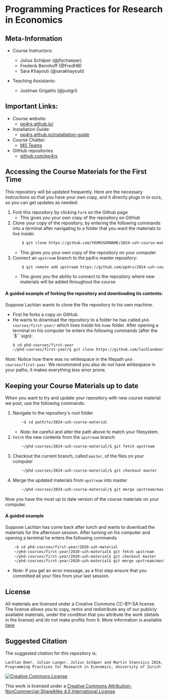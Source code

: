 # Programming Practices for Research in Economics

## Meta-Information

* Course Instructors:
  * Julius Schäper (@jfschaeper)
  * Frederik Bennhoff (@FredHB)
  * Sára Khayouti (@sarakhayouti)

* Teaching Assistants:
  * Justinas Grigaitis (@justgri)

## Important Links:

* Course website:
    * [pp4rs.github.io/](https://pp4rs.github.io/)
* Installation Guide:
    * [pp4rs.github.io/installation-guide](https://pp4rs.github.io/install_guide/)
* Course Chatter:
    * [MS Teams](https://teams.microsoft.com/l/team/19%3AMA-STKx6h1juEjzbUJBHmqRpnR3fziZ9eonILMKzGL01%40thread.tacv2/conversations?groupId=a57eafc0-f04b-4d0e-8013-fb868b027728&tenantId=c7e438db-e462-4c22-a90a-c358b16980b3)
* GitHub repositories
    * [github.com/pp4rs](https://github.com/pp4rs)

## Accessing the Course Materials for the First Time

This repository will be updated frequently.
Here are the necessary instructions so that you have your own copy, and it directly plugs in to ours, so you can get updates as needed:

1. Fork this repository by clicking `Fork` on the Github page
    * This gives you your own copy of the repository on GitHub
2. Clone your copy of the repository, by entering the following commands into a terminal after navigating to a folder that you want the materials to live inside:
    ```bash
        $ git clone https://github.com/YOURUSERNAME/2024-uzh-course-material.git
    ```
    * This gives you your own copy of the repository on your computer
3. Connect an `upstream` branch to the pp4rs master repository:
    ```bash
        $ git remote add upstream https://github.com/pp4rs/2024-uzh-course-material.git
    ```
    * This gives you the ability to connect to the repository where new materials will be added throughout the course

#### A guided example of forking the repository and downloading its contents:

Suppose Lachlan wants to clone the file repository to his own machine.

* First he forks a copy on GitHub.
* He wants to download the repository to a folder he has called `phd-courses/first-year/` which lives inside his `home` folder.
After opening a terminal on his computer he enters the following commands (after the `$`` sign):
    ```bash
    $ cd phd-courses/first-year
    ~/phd-courses/first-year/$ git clone https://github.com/lachlandeer/2020-uzh-material.git
    ```

*Note:* Notice how there was no whitespace in the filepath `phd-courses/first-year`.
We recommend you also do not have whitespace in your paths, it makes everything less error prone.

## Keeping your Course Materials up to date

When you want to try and update your repository with new course material we post, use the following commands:

1. Navigate to the repository's root folder
    ```bash
        ~$ cd path/to/2024-uzh-course-material
    ```
    * *Note:* be careful and alter the path above to match your filesystem.
1. `Fetch` the new contents from the `upstream` branch
    ```bash
        ~/phd-courses/2024-uzh-course-material/$ git fetch upstream
    ```
2. Checkout the current branch, called `master`, of the files on your computer
    ```bash
        ~/phd-courses/2024-uzh-course-material/$ git checkout master
    ```
3. Merge the updated materials from `upstream` into master
    ```bash
        ~/phd-courses/2024-uzh-course-material/$ git merge upstream/master
    ```

Now you have the most up to date version of the course materials on your computer.


#### A guided example

Suppose Lachlan has come back after lunch and wants to download the materials for the afternoon session.
After turning on his computer and opening a terminal he enters the following commands

```bash
    ~$ cd phd-courses/first-year/2020-uzh-material
    ~/phd-courses/first-year/2020-uzh-material$ git fetch upstream
    ~/phd-courses/first-year/2020-uzh-material$ git checkout master
    ~/phd-courses/first-year/2020-uzh-material$ git merge upstream/master
```

* *Note:* If you get an error message, as a first step ensure that you committed all your files from your last session.


## License

All materials are licensed under a Creative Commons CC-BY-SA license. The license allows you to copy, remix and redistribute any of our publicly available materials, under the condition that you attribute the work (details in the license) and do not make profits from it. More information is available [here](https://pp4rs.github.io/2021-uzh/license/)


## Suggested Citation

The suggested citation for this repository is:

```
Lachlan Deer, Julian Langer, Julius Schäper and Martin Stancsics 2024, Programming Practices for Research in Economics, University of Zurich
```

<a rel="license" href="http://creativecommons.org/licenses/by-nc-sa/4.0/"><img alt="Creative Commons License" style="border-width:0" src="https://i.creativecommons.org/l/by-nc-sa/4.0/88x31.png" /></a><br />

This work is licensed under a <a rel="license" href="http://creativecommons.org/licenses/by-nc-sa/4.0/">Creative Commons Attribution-NonCommercial-ShareAlike 4.0 International License</a>.